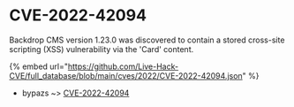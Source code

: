 # CVE-2022-42094

Backdrop CMS version 1.23.0 was discovered to contain a stored cross-site scripting (XSS) vulnerability via the 'Card' content.

{% embed url="https://github.com/Live-Hack-CVE/full_database/blob/main/cves/2022/CVE-2022-42094.json" %}


* bypazs ~> [CVE-2022-42094](https://www.alice-snow.ru/2022/database/cve-2022-42094/cve-2022-42094-bypazs)